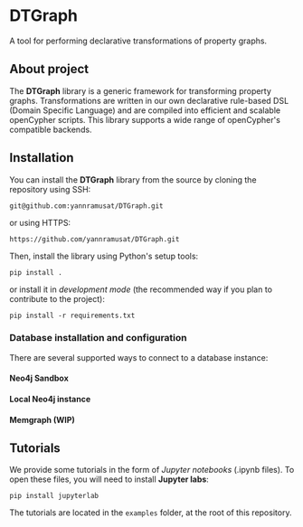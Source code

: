 # DTGraph

A tool for performing declarative transformations of property graphs.

## About project

The **DTGraph** library is a generic framework for transforming property graphs.
Transformations are written in our own declarative rule-based DSL (Domain Specific Language) and are compiled into efficient and scalable openCypher scripts.
This library supports a wide range of openCypher's compatible backends.

## Installation

You can install the **DTGraph** library from the source by cloning the repository using SSH:
```
git@github.com:yannramusat/DTGraph.git
```
or using HTTPS:
```
https://github.com/yannramusat/DTGraph.git
```

Then, install the library using Python's setup tools:
```
pip install .
```
or install it in *development mode* (the recommended way if you plan to contribute to the project):
```
pip install -r requirements.txt
```

### Database installation and configuration

There are several supported ways to connect to a database instance:

#### Neo4j Sandbox

#### Local Neo4j instance

#### Memgraph (WIP)

## Tutorials

We provide some tutorials in the form of *Jupyter notebooks* (.ipynb files). To open these files, you will need to install **Jupyter labs**:
```
pip install jupyterlab
```

The tutorials are located in the `examples` folder, at the root of this repository.

